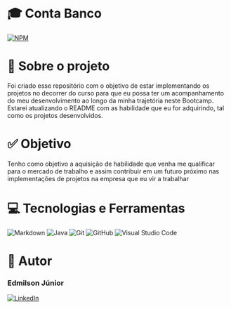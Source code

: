 # 🎓 Conta Banco


[![NPM](https://img.shields.io/npm/l/react)](https://github.com/Junior-Hugos/Bootcamp-Santander-Dio-Projetos/blob/main/LICENSE)

# 💼 Sobre o projeto

<p>
  Foi criado esse repositório com o objetivo de estar implementando os projetos no decorrer do curso para que eu possa ter um acompanhamento do meu desenvolvimento ao longo da minha trajetória neste Bootcamp. Estarei atualizando o README com as habilidade que eu for adquirindo, tal como os projetos desenvolvidos.
</p>


# ✅ Objetivo
<p>
  Tenho como objetivo a aquisição de habilidade que venha me qualificar para o mercado de trabalho e assim contribuir em um futuro próximo nas implementações de projetos na empresa que eu vir a trabalhar
</p>

# 💻 Tecnologias e Ferramentas

![Markdown](https://img.shields.io/badge/markdown-000?style=for-the-badge&logo=markdown)
![Java](https://img.shields.io/badge/java-000?style=for-the-badge&logo=openjdk)
![Git](https://img.shields.io/badge/git-000?style=for-the-badge&logo=git)
![GitHub](https://img.shields.io/badge/github-000?style=for-the-badge&logo=github)
![Visual Studio Code](https://img.shields.io/badge/Visual%20Studio%20Code-000?style=for-the-badge&logo=visual-studio-code)


# 🤵 Autor 

<h3>Edmilson Júnior</h3>

[![LinkedIn](https://img.shields.io/badge/LinkedIn-357?style=for-the-badge&logo=linkedin&logoColor=ffff)](https://www.linkedin.com/in/edmilsonjunior87/)
